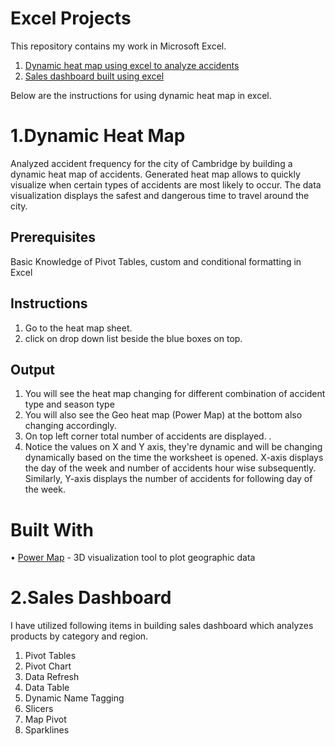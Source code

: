 Excel Projects
===

This repository contains my work in Microsoft Excel. 

1. [Dynamic heat map using excel to analyze accidents](https://github.com/konchada2/Excel-Projects/tree/master/Dynamic_Heat_Map_Excel)
2. [Sales dashboard built using excel](https://github.com/konchada2/Excel-Projects/tree/master/Excel%20Dashboard) 

Below are the instructions for using dynamic heat map in excel.

1.Dynamic Heat Map
===

Analyzed accident frequency for the city of Cambridge by building a dynamic heat map of accidents. Generated heat map allows to quickly visualize when certain types of accidents are most likely to occur. The data visualization displays the safest and dangerous time to travel around the city. 

Prerequisites
---

Basic Knowledge of Pivot Tables, custom and conditional formatting in Excel

Instructions	
---
1. Go to the heat map sheet.					
2. click on drop down list beside the blue boxes on top. 		

Output
----
1. You will see the heat map changing for different combination of accident type and season type 					
2. You will also see the Geo heat map (Power Map) at the bottom also changing accordingly.	
3. On top left corner total number of accidents are displayed.				.
4. Notice the values on X and Y axis, they're dynamic and will be changing dynamically based on the time the worksheet is opened. X-axis displays the day of the week and number of accidents hour wise subsequently. Similarly, Y-axis displays the number of accidents for following day of the week.

Built With
===
•	[Power Map](https://support.office.com/en-us/article/Get-started-with-Power-Map-88a28df6-8258-40aa-b5cc-577873fb0f4a) - 3D visualization tool to plot geographic data




2.Sales Dashboard
===

I have utilized following items in building sales dashboard which analyzes products by category and region.

1. Pivot Tables
2. Pivot Chart
3. Data Refresh
4. Data Table
5. Dynamic Name Tagging
6. Slicers
7. Map Pivot
8. Sparklines 
